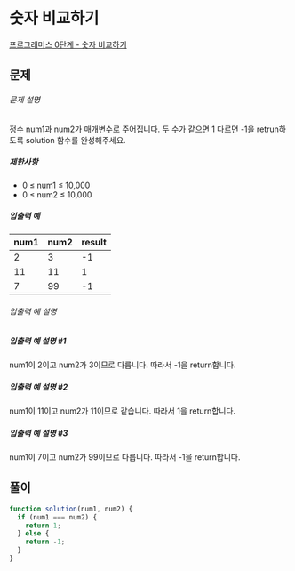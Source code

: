 # 숫자 비교하기

[프로그래머스 0단계 - 숫자 비교하기](https://school.programmers.co.kr/learn/courses/30/lessons/120807)

## 문제

###### 문제 설명

정수 num1과 num2가 매개변수로 주어집니다. 두 수가 같으면 1 다르면 -1을 retrun하도록 solution 함수를 완성해주세요.

##### 제한사항

- 0 ≤ num1 ≤ 10,000
- 0 ≤ num2 ≤ 10,000

##### 입출력 예

| num1 | num2 | result |
| ---- | ---- | ------ |
| 2    | 3    | -1     |
| 11   | 11   | 1      |
| 7    | 99   | -1     |

###### 입출력 예 설명

##### 입출력 예 설명 #1

num1이 2이고 num2가 3이므로 다릅니다. 따라서 -1을 return합니다.

##### 입출력 예 설명 #2

num1이 11이고 num2가 11이므로 같습니다. 따라서 1을 return합니다.

##### 입출력 예 설명 #3

num1이 7이고 num2가 99이므로 다릅니다. 따라서 -1을 return합니다.

## 풀이

```javascript
function solution(num1, num2) {
  if (num1 === num2) {
    return 1;
  } else {
    return -1;
  }
}
```
